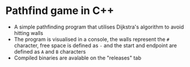 # Pathfind game in C++
- A simple pathfinding program that utilises Dijkstra's algorithm to avoid hitting walls
- The program is visualised in a console, the walls represent the `#` character, free space is defined as `-` and the start and endpoint are defined as `A` and `B` characters
- Compiled binaries are avalable on the "releases" tab

